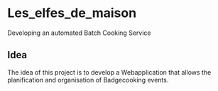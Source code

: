 # Les_elfes_de_maison
Developing an automated Batch Cooking Service

## Idea
The idea of this project is to develop a Webapplication that allows the planification and organisation of Badgecooking events. 
